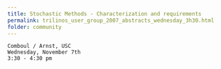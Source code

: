 ```yaml
---
title: Stochastic Methods - Characterization and requirements
permalink: trilinos_user_group_2007_abstracts_wednesday_3h30.html
folder: community
---
```


    Comboul / Arnst, USC
    Wednesday, November 7th  
    3:30 - 4:30 pm 
    